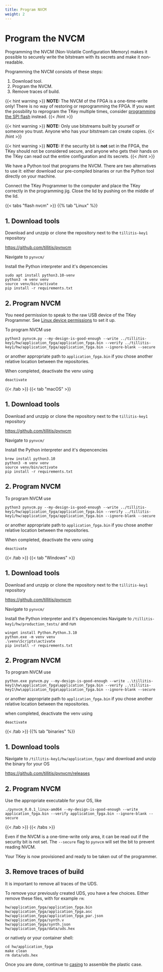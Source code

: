 ```yaml
---
title: Program NVCM
weight: 2
---
```


# Program the NVCM

Programming the NVCM (Non-Volatile Configuration Memory) makes it
possible to securely write the bitstream with its secrets and make it
non-readable.

Programming the NVCM consists of these steps:
1. Download tool.
2. Program the NVCM.
3. Remove traces of build.

{{< hint warning >}}
**NOTE:**
The NVCM of the FPGA is a one-time-write only! There is no way of
restoring or reprogramming the FPGA. If you want the possbility to
reprogram the TKey multiple times, consider [programming the SPI
flash](unlocked/spiflash) instead.
{{< /hint >}}

{{< hint warning >}}
**NOTE:**
Only use bitstreams built by yourself or someone you trust. Anyone who
has your bitstream can create copies.
{{< /hint >}}

{{< hint warning >}}
**NOTE:**
If the security bit is **not** set in the FPGA, the TKey should not be
considered secure, and anyone who gets their hands on the TKey can
read out the entire configuration and its secrets.
{{< /hint >}}

We have a Python tool that programs the NVCM. There are two
alternatives to use it: either download our pre-compiled binaries or
run the Python tool directly on your machine.

Connect the TKey Programmer to the computer and place the TKey
correctly in the programming jig. Close the lid by pushing on the
middle of the lid.

{{< tabs "flash nvcm" >}}
{{% tab "Linux" %}}

## 1. Download tools

Download and unzpip or clone the repository next to the
`tillitis-key1` repository

https://github.com/tillitis/pynvcm

Navigate to `pynvcm/`

Install the Python interpreter and it's depencencies
```
sudo apt install python3.10-venv
python3 -m venv venv
source venv/bin/activate
pip install -r requirements.txt
```

## 2. Program NVCM

You need permission to speak to the raw USB device of the TKey
Programmer. See [Linux device permissions](tp1/#linux-permissions) to
set it up.

To program NVCM use

```
python3 pynvcm.py --my-design-is-good-enough --write ../tillitis-key1/hw/application_fpga/application_fpga.bin --verify ../tillitis-key1/hw/application_fpga/application_fpga.bin --ignore-blank --secure
```
or another appropriate path to `application_fpga.bin` if you chose
another relative location between the repositories.

When completed, deactivate the venv using
```
deactivate
```
{{< /tab >}}
{{< tab "macOS" >}}
## 1. Download tools

Download and unzpip or clone the repository next to the
`tillitis-key1` repository

https://github.com/tillitis/pynvcm

Navigate to `pynvcm/`

Install the Python interpreter and it's depencencies

```
brew install python3.10
python3 -m venv venv
source venv/bin/activate
pip install -r requirements.txt
```

## 2. Program NVCM
To program NVCM use

```
python3 pynvcm.py --my-design-is-good-enough --write ../tillitis-key1/hw/application_fpga/application_fpga.bin --verify ../tillitis-key1/hw/application_fpga/application_fpga.bin --ignore-blank --secure
```

or another appropriate path to `application_fpga.bin` if you chose
another relative location between the repositories.

When completed, deactivate the venv using
```
deactivate
```

{{< /tab >}}
{{< tab "Windows" >}}
## 1. Download tools

Download and unzpip or clone the repository next to the
`tillitis-key1` repository

https://github.com/tillitis/pynvcm

Navigate to `pynvcm/`

Install the Python interpreter and it's depencencies
Navigate to `/tillitis-key1/hw/production_tests/` and run

```
winget install Python.Python.3.10
python.exe -m venv venv
.\venv\Scripts\activate
pip install -r requirements.txt
```

## 2. Program NVCM
To program NVCM use

```
python.exe pynvcm.py --my-design-is-good-enough --write ..\tillitis-key1\hw\application_fpga\application_fpga.bin --verify ..\tillitis-key1\hw\application_fpga\application_fpga.bin --ignore-blank --secure
```

or another appropriate path to `application_fpga.bin` if you chose
another relative location between the repositories.

when completed, deactivate the venv using
```
deactivate
```
{{< /tab >}}
{{% tab "binaries" %}}
## 1. Download tools

Navigate to `/tillitis-key1/hw/application_fpga/` and download and
unzip the binary for your OS

https://github.com/tillitis/pynvcm/releases

## 2. Program NVCM
Use the appropriate executable for your OS, like

```
./pynvcm_0.0.1_linux-amd64 --my-design-is-good-enough --write application_fpga.bin --verify application_fpga.bin --ignore-blank --secure
```

{{< /tab >}}
{{< /tabs >}}


Even if the NVCM is a one-time-write only area, it can be read out if
the security bit is not set. The `--secure` flag to `pynvcm` will set
the
bit to prevent reading NVCM.

Your TKey is now provisioned and ready to be taken out of the
programmer.

## 3. Remove traces of build
It is important to remove all traces of the UDS.

To remove your previously created UDS, you have a few choices. Either
remove these files, with for example `rm`:

```
hw/application_fpga/application_fpga.bin
hw/application_fpga/application_fpga.asc
hw/application_fpga/application_fpga_par.json
hw/application_fpga/synth.v
hw/application_fpga/synth.json
hw/application_fpga/data/uds.hex
```

or natively or your container shell:

```
cd hw/application_fpga
make clean
rm data/uds.hex
```

Once you are done, continue to [casing](unlocked/casing) to assemble
the plastic case.
